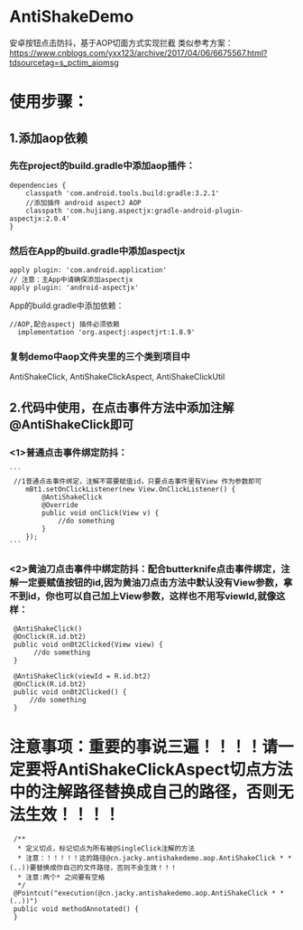 # AntiShakeDemo
安卓按钮点击防抖，基于AOP切面方式实现拦截
类似参考方案：https://www.cnblogs.com/yxx123/archive/2017/04/06/6675567.html?tdsourcetag=s_pctim_aiomsg

# 使用步骤：
## 1.添加aop依赖
  ### 先在project的build.gradle中添加aop插件：
  
  ```
  dependencies {
      classpath 'com.android.tools.build:gradle:3.2.1'
      //添加插件 android aspectJ AOP
      classpath 'com.hujiang.aspectjx:gradle-android-plugin-aspectjx:2.0.4'
  }
  ```
    
 ### 然后在App的build.gradle中添加aspectjx
 
  ```
  apply plugin: 'com.android.application'
  // 注意：主App中请确保添加aspectjx
  apply plugin: 'android-aspectjx'
  ```
  App的build.gradle中添加依赖：
  ```
  //AOP,配合aspectj 插件必须依赖
    implementation 'org.aspectj:aspectjrt:1.8.9'
  ```
  ### 复制demo中aop文件夹里的三个类到项目中
  AntiShakeClick,
  AntiShakeClickAspect,
  AntiShakeClickUtil
  
  ## 2.代码中使用，在点击事件方法中添加注解@AntiShakeClick即可
  
  ### <1>普通点击事件绑定防抖：
    ```
     //1普通点击事件绑定，注解不需要赋值id，只要点击事件里有View 作为参数即可
        mBt1.setOnClickListener(new View.OnClickListener() {
            @AntiShakeClick
            @Override
            public void onClick(View v) {
                //do something
            }
        });
    ```
   ### <2>黄油刀点击事件中绑定防抖：配合butterknife点击事件绑定，注解一定要赋值按钮的id,因为黄油刀点击方法中默认没有View参数，拿不到id，你也可以自己加上View参数，这样也不用写viewId,就像这样：
     @AntiShakeClick()
     @OnClick(R.id.bt2) 
     public void onBt2Clicked(View view) {
          //do something
     }
   ```
    @AntiShakeClick(viewId = R.id.bt2)
    @OnClick(R.id.bt2)
    public void onBt2Clicked() {
        //do something
    }
   ```
   
   # 注意事项：重要的事说三遍！！！！请一定要将AntiShakeClickAspect切点方法中的注解路径替换成自己的路径，否则无法生效！！！！
   ```
    /**
     * 定义切点，标记切点为所有被@SingleClick注解的方法
     * 注意：！！！！！这的路径@cn.jacky.antishakedemo.aop.AntiShakeClick * *(..))要替换成你自己的文件路径，否则不会生效！！！
     * 注意:两个* 之间要有空格
     */
    @Pointcut("execution(@cn.jacky.antishakedemo.aop.AntiShakeClick * *(..))")
    public void methodAnnotated() {
    }
   ```
